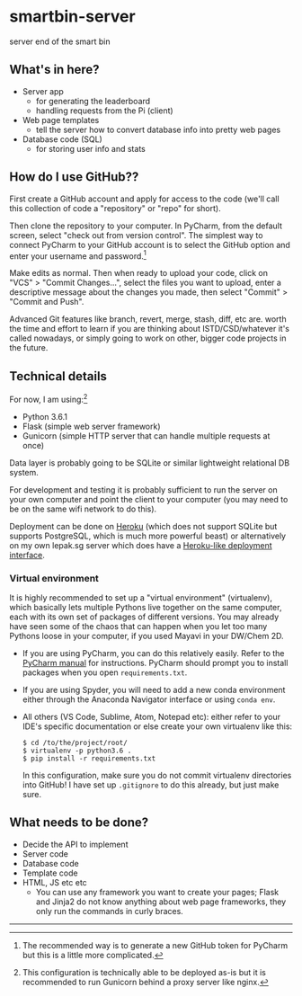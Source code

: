 # smartbin-server
server end of the smart bin

## What's in here?
- Server app
  - for generating the leaderboard
  - handling requests from the Pi (client)
- Web page templates
  - tell the server how to convert database info into pretty web pages
- Database code (SQL)
  - for storing user info and stats

## How do I use GitHub??
First create a GitHub account and apply for access to the code (we'll call this collection of code a "repository" or "repo" for short).

Then clone the repository to your computer. In PyCharm, from the default screen, select "check out from version control". The simplest way to connect PyCharm to your GitHub account is to select the GitHub option and enter your username and password.[^1]

Make edits as normal. Then when ready to upload your code, click on "VCS" > "Commit Changes...", select the files you want to upload, enter a descriptive message about the changes you made, then select "Commit" > "Commit and Push".

Advanced Git features like branch, revert, merge, stash, diff, etc are. worth the time and effort to learn if you are thinking about ISTD/CSD/whatever it's called nowadays, or simply going to work on other, bigger code projects in the future.

## Technical details
For now, I am using:[^2]
- Python 3.6.1
- Flask (simple web server framework)
- Gunicorn (simple HTTP server that can handle multiple requests at once)

Data layer is probably going to be SQLite or similar lightweight relational DB system.

For development and testing it is probably sufficient to run the server on your own computer and point the client to your computer (you may need to be on the same wifi network to do this).

Deployment can be done on [Heroku](https://www.heroku.com/) (which does not support SQLite but supports PostgreSQL, which is much more powerful beast) or alternatively on my own lepak.sg server which does have a [Heroku-like deployment interface](http://dokku.viewdocs.io/dokku/).

### Virtual environment

It is highly recommended to set up a "virtual environment" (virtualenv), which basically lets multiple Pythons live together on the same computer, each with its own set of packages of different versions. You may already have seen some of the chaos that can happen when you let too many Pythons loose in your computer, if you used Mayavi in your DW/Chem 2D.

- If you are using PyCharm, you can do this relatively easily. Refer to the [PyCharm manual](https://www.jetbrains.com/help/pycharm/configuring-python-interpreter.html) for instructions. PyCharm should prompt you to install packages when you open `requirements.txt`.
- If you are using Spyder, you will need to add a new conda environment either through the Anaconda Navigator interface or using `conda env`.
- All others (VS Code, Sublime, Atom, Notepad etc): either refer to your IDE's specific documentation or else create your own virtualenv like this:

      $ cd /to/the/project/root/
      $ virtualenv -p python3.6 .
      $ pip install -r requirements.txt

  In this configuration, make sure you do not commit virtualenv directories into GitHub! I have set up `.gitignore` to do this already, but just make sure.

## What needs to be done?

- Decide the API to implement
- Server code
- Database code
- Template code
- HTML, JS etc etc
  - You can use any framework you want to create your pages; Flask and Jinja2 do not know anything about web page frameworks, they only run the commands in curly braces.

---

[^1]: The recommended way is to generate a new GitHub token for PyCharm but this is a little more complicated.

[^2]: This configuration is technically able to be deployed as-is but it is recommended to run Gunicorn behind a proxy server like nginx.